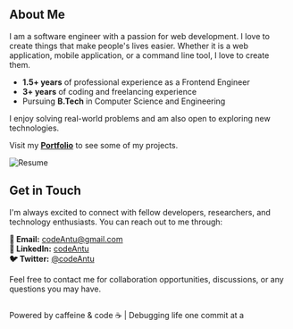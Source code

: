 ## About Me

I am a software engineer with a passion for web development. I love to create things that make people's lives easier. Whether it is a web application, mobile application, or a command line tool, I love to create them.

- **1.5+ years** of professional experience as a Frontend Engineer
- **3+ years** of coding and freelancing experience
- Pursuing **B.Tech** in Computer Science and Engineering

I enjoy solving real-world problems and am also open to exploring new technologies.

Visit my **[Portfolio](https://codeantu.vercel.app/)** to see some of my projects.

![Resume](https://codeantu.github.io/media/Screenshot_Resume.png)

## Get in Touch

I'm always excited to connect with fellow developers, researchers, and technology enthusiasts. You can reach out to me through:

**📧 Email:** [codeAntu@gmail.com](mailto:codeAntu@gmail.com)  
**💼 LinkedIn:** [codeAntu](https://www.linkedin.com/in/codeantu/)  
**🐦 Twitter:** [@codeAntu](https://x.com/codeAntu)

Feel free to contact me for collaboration opportunities, discussions, or any questions you may have.

##

Powered by caffeine & code ☕️ | Debugging life one commit at a
